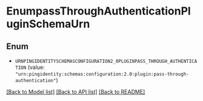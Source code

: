 # EnumpassThroughAuthenticationPluginSchemaUrn

## Enum


* `URNPINGIDENTITYSCHEMASCONFIGURATION2_0PLUGINPASS_THROUGH_AUTHENTICATION` (value: `"urn:pingidentity:schemas:configuration:2.0:plugin:pass-through-authentication"`)


[[Back to Model list]](../README.md#documentation-for-models) [[Back to API list]](../README.md#documentation-for-api-endpoints) [[Back to README]](../README.md)


